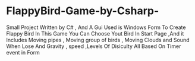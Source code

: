 # FlappyBird-Game-by-Csharp-
Small Project Written by C# , And A Gui Used is Windows Form To Create Flappy Bird
In This Game You Can Choose Yout Bird In Start Page ,And it Includes Moving pipes , Moving group of birds , Moving Clouds and Sound When Lose 
And Gravity , speed ,Levels Of Disiculty All Based On Timer event in Form
